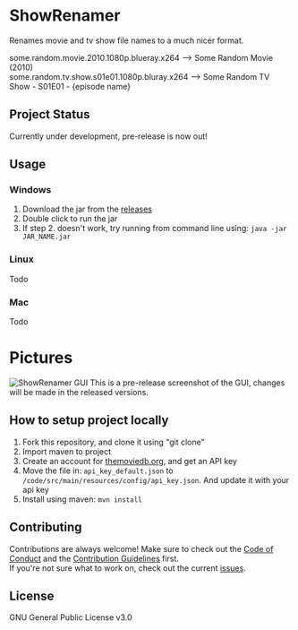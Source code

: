 # ShowRenamer
Renames movie and tv show file names to a much nicer format.

some.random.movie.2010.1080p.blueray.x264 --> Some Random Movie (2010) <br/>
some.random.tv.show.s01e01.1080p.bluray.x264 --> Some Random TV Show - S01E01 - {episode name} <br/>

## Project Status
Currently under development, pre-release is now out!

## Usage
### Windows
1. Download the jar from the [releases](https://github.com/c-eg/ShowRenamer/releases)
2. Double click to run the jar
3. If step 2. doesn't work, try running from command line using: `java -jar JAR_NAME.jar`

### Linux
Todo

### Mac
Todo

# Pictures
![ShowRenamer GUI](https://i.imgur.com/JQc4uRL.png)
This is a pre-release screenshot of the GUI, changes will be made in the released versions.

## How to setup project locally
1. Fork this repository, and clone it using "git clone"
2. Import maven to project
3. Create an account for [themoviedb.org](https://www.themoviedb.org/), and get an API key
4. Move the file in: `api_key_default.json` to `/code/src/main/resources/config/api_key.json`. And update it with your api key
5. Install using maven: `mvn install`

## Contributing
Contributions are always welcome! Make sure to check out the [Code of Conduct](https://github.com/c-eg/ShowRenamer/blob/master/CODE_OF_CONDUCT.md) and the [Contribution Guidelines](https://github.com/c-eg/ShowRenamer/blob/master/CONTRIBUTING.md) first.<br>
If you're not sure what to work on, check out the current [issues](https://github.com/c-eg/ShowRenamer/issues).

## License
GNU General Public License v3.0
